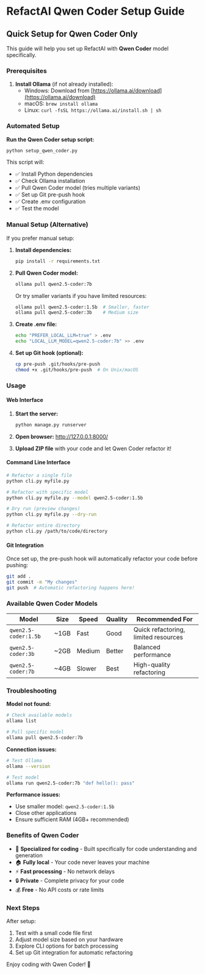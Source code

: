 # RefactAI Qwen Coder Setup Guide

## Quick Setup for Qwen Coder Only

This guide will help you set up RefactAI with **Qwen Coder** model specifically.

### Prerequisites

1. **Install Ollama** (if not already installed):
   - Windows: Download from [https://ollama.ai/download](https://ollama.ai/download)
   - macOS: `brew install ollama`
   - Linux: `curl -fsSL https://ollama.ai/install.sh | sh`

### Automated Setup

**Run the Qwen Coder setup script:**
```bash
python setup_qwen_coder.py
```

This script will:
- ✅ Install Python dependencies
- ✅ Check Ollama installation
- ✅ Pull Qwen Coder model (tries multiple variants)
- ✅ Set up Git pre-push hook
- ✅ Create .env configuration
- ✅ Test the model

### Manual Setup (Alternative)

If you prefer manual setup:

1. **Install dependencies:**
   ```bash
   pip install -r requirements.txt
   ```

2. **Pull Qwen Coder model:**
   ```bash
   ollama pull qwen2.5-coder:7b
   ```
   
   Or try smaller variants if you have limited resources:
   ```bash
   ollama pull qwen2.5-coder:1.5b  # Smaller, faster
   ollama pull qwen2.5-coder:3b    # Medium size
   ```

3. **Create .env file:**
   ```bash
   echo "PREFER_LOCAL_LLM=true" > .env
   echo "LOCAL_LLM_MODEL=qwen2.5-coder:7b" >> .env
   ```

4. **Set up Git hook (optional):**
   ```bash
   cp pre-push .git/hooks/pre-push
   chmod +x .git/hooks/pre-push  # On Unix/macOS
   ```

### Usage

#### Web Interface
1. **Start the server:**
   ```bash
   python manage.py runserver
   ```

2. **Open browser:** http://127.0.0.1:8000/

3. **Upload ZIP file** with your code and let Qwen Coder refactor it!

#### Command Line Interface
```bash
# Refactor a single file
python cli.py myfile.py

# Refactor with specific model
python cli.py myfile.py --model qwen2.5-coder:1.5b

# Dry run (preview changes)
python cli.py myfile.py --dry-run

# Refactor entire directory
python cli.py /path/to/code/directory
```

#### Git Integration
Once set up, the pre-push hook will automatically refactor your code before pushing:
```bash
git add .
git commit -m "My changes"
git push  # Automatic refactoring happens here!
```

### Available Qwen Coder Models

| Model | Size | Speed | Quality | Recommended For |
|-------|------|-------|---------|----------------|
| `qwen2.5-coder:1.5b` | ~1GB | Fast | Good | Quick refactoring, limited resources |
| `qwen2.5-coder:3b` | ~2GB | Medium | Better | Balanced performance |
| `qwen2.5-coder:7b` | ~4GB | Slower | Best | High-quality refactoring |

### Troubleshooting

**Model not found:**
```bash
# Check available models
ollama list

# Pull specific model
ollama pull qwen2.5-coder:7b
```

**Connection issues:**
```bash
# Test Ollama
ollama --version

# Test model
ollama run qwen2.5-coder:7b "def hello(): pass"
```

**Performance issues:**
- Use smaller model: `qwen2.5-coder:1.5b`
- Close other applications
- Ensure sufficient RAM (4GB+ recommended)

### Benefits of Qwen Coder

- 🚀 **Specialized for coding** - Built specifically for code understanding and generation
- 🏠 **Fully local** - Your code never leaves your machine
- ⚡ **Fast processing** - No network delays
- 🔒 **Private** - Complete privacy for your code
- 💰 **Free** - No API costs or rate limits

### Next Steps

After setup:
1. Test with a small code file first
2. Adjust model size based on your hardware
3. Explore CLI options for batch processing
4. Set up Git integration for automatic refactoring

Enjoy coding with Qwen Coder! 🎉